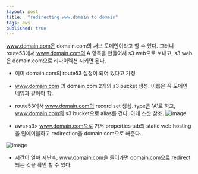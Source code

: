```yaml
---
layout: post
title:  "redirecting www.domain to domain"
tags: aws
published: true
---
```


www.domain.com은 domain.com의 서브 도메인이라고 할 수 있다.
그러니 route53에서 www.domain.com의 A 항목을 만들어서 s3 web으로 보내고, s3 web은 domain.com으로 리다이렉션 시키면 된다.

- 이미 domain.com의 route53 설정이 되어 있다고 가정
- www.domain.com 과 domain.com 2개의 s3 bucket 생성. 이름은 꼭 도메인 네임과 같아야 함.
- route53에서 www.domain.com의 record set 생성. type은 'A'로 하고, www.domain.com의 s3 bucket으로 alias를 건다. 아래 스샷 참조.
![image](https://user-images.githubusercontent.com/900639/30008944-36364c9a-915f-11e7-93bc-1c4d3a9066fe.png)

- aws>s3> www.domain.com으로 가서 properties tab의 static web hosting 을 인에이블하고 redirection을 domain.com으로 해준다.

![image](https://user-images.githubusercontent.com/900639/30008999-b6a9f0de-915f-11e7-8ae9-4ffde5898281.png)

- 시간이 얼마 지난후, www.domain.com을 들어가면 domain.com으로 redirect되는 것을 확인 할 수 있다.



